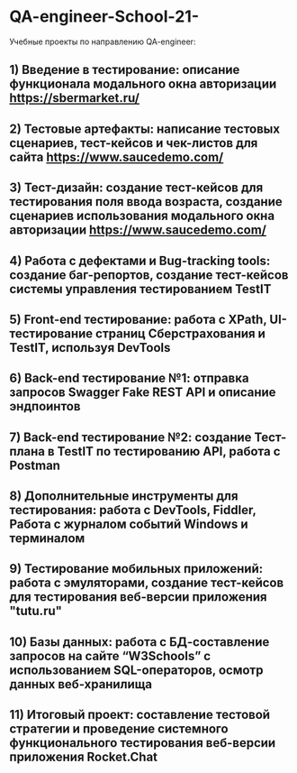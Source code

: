 # QA-engineer-School-21-
Учебные проекты по направлению QA-engineer:

## 1) Введение в тестирование:  описание функционала модального окна авторизации https://sbermarket.ru/
## 2) Тестовые артефакты: написание тестовых сценариев, тест-кейсов и чек-листов для сайта https://www.saucedemo.com/
## 3) Тест-дизайн: создание тест-кейсов для тестирования поля ввода возраста, создание сценариев использования модального окна авторизации https://www.saucedemo.com/
## 4) Работа с дефектами и Bug-tracking tools: создание баг-репортов, создание тест-кейсов системы управления тестированием TestIT 
## 5) Front-end тестирование: работа с XPath, UI-тестирование страниц Сберстрахования и TestIT, используя DevTools
## 6) Back-end тестирование №1: отправка запросов Swagger Fake REST API и описание эндпоинтов
## 7) Back-end тестирование №2: создание Тест-плана в TestIT по тестированию API, работа с Postman
## 8) Дополнительные инструменты для тестирования: работа с DevTools, Fiddler, Работа с журналом событий Windows и терминалом
## 9) Тестирование мобильных приложений: работа с эмуляторами, создание тест-кейсов для тестирования веб-версии приложения "tutu.ru" 
## 10) Базы данных: работа с БД-составление запросов на сайте “W3Schools” с использованием SQL-операторов, осмотр данных веб-хранилища 
## 11) Итоговый проект: составление тестовой стратегии и проведение системного функционального тестирования веб-версии приложения Rocket.Chat
